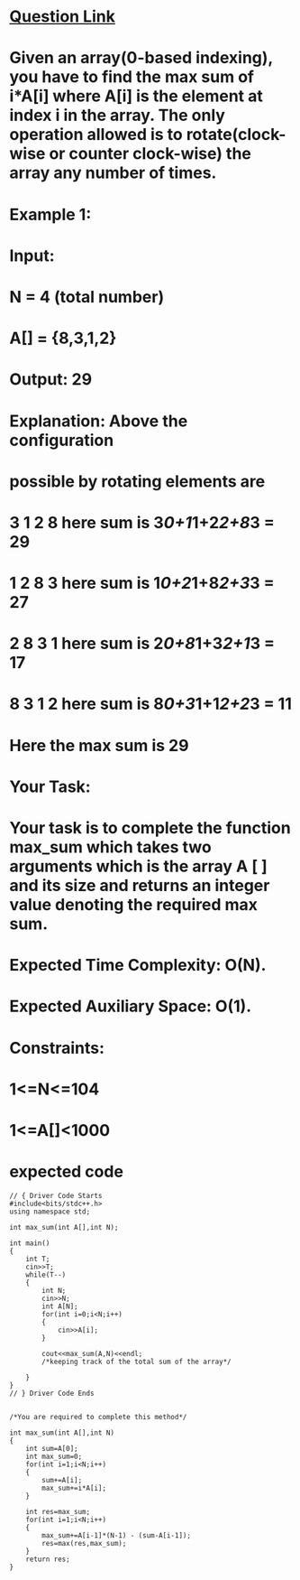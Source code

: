# [Question Link](https://practice.geeksforgeeks.org/problems/max-sum-in-the-configuration/1/?track=amazon-arrays&batchId=192)

# Given an array(0-based indexing), you have to find the max sum of i*A[i] where A[i] is the element at index i in the array. The only operation allowed is to rotate(clock-wise or counter clock-wise) the array any number of times.

# Example 1:


# Input:
# N = 4 (total number)
# A[] = {8,3,1,2}
# Output: 29
# Explanation: Above the configuration
# possible by rotating elements are
# 3 1 2 8 here sum is 3*0+1*1+2*2+8*3 = 29
# 1 2 8 3 here sum is 1*0+2*1+8*2+3*3 = 27
# 2 8 3 1 here sum is 2*0+8*1+3*2+1*3 = 17
# 8 3 1 2 here sum is 8*0+3*1+1*2+2*3 = 11
# Here the max sum is 29 
# Your Task:
# Your task is to complete the function max_sum which takes two arguments which is the array A [ ] and its size and returns an integer value denoting the required max sum.

# Expected Time Complexity: O(N).
# Expected Auxiliary Space: O(1).

# Constraints:
# 1<=N<=104
# 1<=A[]<1000

# expected code 

```
// { Driver Code Starts
#include<bits/stdc++.h>
using namespace std;

int max_sum(int A[],int N);

int main()
{
    int T;
    cin>>T;
    while(T--)
    {
        int N;
        cin>>N;
        int A[N];
        for(int i=0;i<N;i++)
        {
            cin>>A[i];
        }

        cout<<max_sum(A,N)<<endl;
        /*keeping track of the total sum of the array*/

    }
}
// } Driver Code Ends


/*You are required to complete this method*/

int max_sum(int A[],int N)
{
    int sum=A[0];
    int max_sum=0;
    for(int i=1;i<N;i++)
    {
        sum+=A[i];
        max_sum+=i*A[i];
    }

    int res=max_sum;
    for(int i=1;i<N;i++)
    {
        max_sum+=A[i-1]*(N-1) - (sum-A[i-1]);
        res=max(res,max_sum);
    }
    return res;
}
```